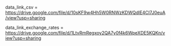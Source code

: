data_link_csv = https://drive.google.com/file/d/10sKF9w4Hh5W0RNWzKDWQdlE4CI7J0euA/view?usp=sharing

data_link_exchange_rates = https://drive.google.com/file/d/1LtvRmRegxoy2QA7y0f4k6WpeXDE5KQKn/view?usp=sharing
